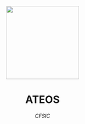 <div align="center">
  <a href="https://ateos.tech"><img src="https://gitlab.com/drugzero/ateos/-/raw/main/share/media/logo.svg" width="200px"></a>
  <h1>ATEOS</h1>
  <p><i>CFSIC</i></p>
</div>
